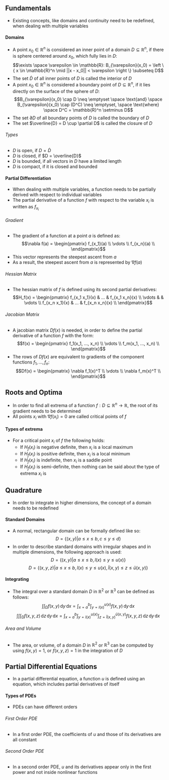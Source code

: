 ## Fundamentals
- Existing concepts, like domains and continuity need to be redefined, when dealing with multiple variables
#### Domains
- A point $x_0 \in \mathbb{R}^n$ is considered an inner point of a domain $D \subseteq \mathbb{R}^n$, if there is sphere centered around $x_0$, which fully lies in $D$:
$$\exists \space \varepsilon \in \mathbb{R}: B_{\varepsilon}(x_0) = \left \{ x \in \mathbb{R}^n \mid ||x - x_0|| < \varepsilon \right \} \subseteq D$$
- The set $\dot{D}$ of all inner points of $D$ is called the interior of $D$
- A point $x_0 \in \mathbb{R}^n$ is considered a boundary point of $D \subseteq \mathbb{R}^n$, if it lies directly on the surface of the sphere of $D$:
$$B_{\varepsilon}(x_0) \cap D \neq \emptyset \space \text{and} \space B_{\varepsilon}(x_0) \cap (D^C) \neq \emptyset, \space \text{where} \space D^C = \mathbb{R}^n \setminus D$$
- The set $\partial D$ of all boundary points of $D$ is called the boundary of $D$
- The set $\overline{D} = D \cup \partial D$ is called the closure of $D$
###### Types
- $D$ is open, if $D = \dot{D}$
- $D$ is closed, if $D = \overline{D}$
- $D$ is bounded, if all vectors in $D$ have a limited length
- $D$ is compact, if it is closed and bounded
#### Partial Differentiation
- When dealing with multiple variables, a function needs to be partially derived with respect to individual variables
- The partial derivative of a function $f$ with respect to the variable $x_i$ is written as $f_{x_i}$
###### Gradient
- The gradient of a function at a point $a$ is defined as:
$$\nabla f(a) = \begin{pmatrix}
f_{x_1}(a) \\
\vdots \\
f_{x_n}(a) \\
\end{pmatrix}$$
- This vector represents the steepest ascent from $a$
- As a result, the steepest ascent from $a$ is represented by $\nabla f(a)$
###### Hessian Matrix
- The hessian matrix of $f$ is defined using its second partial derivatives:
$$H_f(x) = \begin{pmatrix}
f_{x_1 x_1}(x) & ... & f_{x_1 x_n}(x) \\
\vdots & & \vdots \\
f_{x_n x_1}(x) & ... & f_{x_n x_n}(x) \\
\end{pmatrix}$$
###### Jacobian Matrix
- A jacobian matrix $Df(x)$ is needed, in order to define the partial derivative of a function $f$ with the form:
$$f(x) = \begin{pmatrix}
f_1(x_1, ..., x_n) \\
\vdots \\
f_m(x_1, ..., x_n) \\
\end{pmatrix}$$
- The rows of $Df(x)$ are equivalent to gradients of the component functions $f_1, ..., f_n$:
$$Df(x) = \begin{pmatrix}
\nabla f_1(x)^T \\
\vdots \\
\nabla f_m(x)^T \\
\end{pmatrix}$$
## Roots and Optima
- In order to find all extrema of a function $f: D \subseteq \mathbb{R}^n \rightarrow \mathbb{R}$, the root of its gradient needs to be determined
- All points $x_i$ with $\nabla f(x_i) = 0$ are called critical points of $f$
#### Types of extrema
- For a critical point $x_i$ of $f$ the following holds:
	- If $H_f(x_i)$ is negative definite, then $x_i$ is a local maximum
	- If $H_f(x_i)$ is positive definite, then $x_i$ is a local minimum
	- If $H_f(x_i)$ is indefinite, then $x_i$ is a saddle point
	- If $H_f(x_i)$ is semi-definite, then nothing can be said about the type of extrema $x_i$ is
## Quadrature
- In order to integrate in higher dimensions, the concept of a domain needs to be redefined
#### Standard Domains
- A normal, rectangular domain can be formally defined like so:
$$D = \left \{ (x, y) | a \leq x \leq b, c \leq y \leq d \right \}$$
- In order to describe standard domains with irregular shapes and in multiple dimensions, the following approach is used:
$$D = \left \{ (x, y) | a \leq x \leq b, l(x) \leq y \leq u(x) \right \}$$
$$D = \left \{ (x, y, z) | a \leq x \leq b, l(x) \leq y \leq u(x), \tilde{l}(x, y) \leq z \leq \tilde{u}(x, y) \right \}$$
#### Integrating
- The integral over a standard domain $D$ in $\mathbb{R}^2$ or $\mathbb{R}^3$ can be defined as follows:
$$\int\int_D f(x, y) \, \mathrm dy \, \mathrm dx = \int_{x = a}^b \int_{y = l(x)}^{u(x)} f(x, y) \, \mathrm dy \, \mathrm dx$$
$$\int \int \int_D f(x, y, z) \, \mathrm dz \, \mathrm dy \, \mathrm dx = \int_{x = a}^b \int_{y = l(x)}^{u(x)} \int_{z = \tilde{l}(x, y)}^{\tilde{u}(x, y)} f(x, y, z) \, \mathrm dz \, \mathrm dy \, \mathrm dx$$
###### Area and Volume
- The area, or volume, of a domain $D$ in $\mathbb{R}^2$ or $\mathbb{R}^3$ can be computed by using $f(x, y) = 1$, or $f(x, y, z) = 1$ in the integration of $D$
## Partial Differential Equations
- In a partial differential equation, a function $u$ is defined using an equation, which includes partial derivatives of itself
#### Types of PDEs
- PDEs can have different orders
###### First Order PDE
- In a first order PDE, the coefficients of $u$ and those of its derivatives are all constant
###### Second Order PDE
- In a second order PDE, $u$ and its derivatives appear only in the first power and not inside nonlinear functions